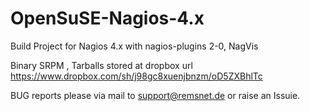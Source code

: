 OpenSuSE-Nagios-4.x
===================


Build Project for Nagios 4.x with nagios-plugins 2-0, NagVis

Binary SRPM , Tarballs 
stored  at dropbox url https://www.dropbox.com/sh/j98gc8xuenjbnzm/oD5ZXBhlTc



BUG reports please via mail to support@remsnet.de  or raise an Issuie.

